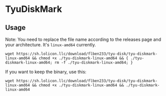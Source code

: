# TyuDiskMark

## Usage

Note: You need to replace the file name according to the releases page and your architecture. It's `linux-amd64` currently.

```shell
wget https://sh.lolicon.llc/download/flben233/tyu-disk/tyu-diskmark-linux-amd64 && chmod +x ./tyu-diskmark-linux-amd64 && { ./tyu-diskmark-linux-amd64; rm -f ./tyu-diskmark-linux-amd64; }
```

If you want to keep the binary, use this:

```shell
wget https://sh.lolicon.llc/download/flben233/tyu-disk/tyu-diskmark-linux-amd64 && chmod +x ./tyu-diskmark-linux-amd64 && ./tyu-diskmark-linux-amd64
```
